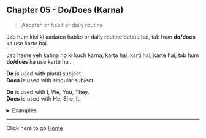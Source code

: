## Chapter 05 - Do/Does (Karna)

> Aadaten or habit or daily routine

Jab hum kisi ki aadaten habits or daily routine batate hai, tab hum **do/does** ka use karte hai.

Jab hame yeh kahna ho ki kuch karna, karta hai, karti hai, karte hai, tab hum **do/does** ka use karte hai.

**Do** is used with plural subject.<br>
**Does** is used with singular subject.

**Do** is used with I, We, You, They.<br>
**Does** is used with He, She, It.

<details>
<summary>
Examples
</summary>
I speak English. (Main English bolta hoon)<br>
I learn English. (Main English sikhta hoon)<br>
We speak English. (Hum English bolte hain)<br>
We learn English. (Hum English sikhate hain)<br>
My brother dances. (Mera bhai dance karta hai)<br>
Aditi sings a song. (Aditi ek gana gati hai)<br>
Chinki does Yoga. (Chinki Yoga karti hai)<br>
Cat cooks food. (Cat khana banata hai)<br>
Abhi learns coding. (Abhi coding sikhata hai)<br>
We watch movie (Hum movie dekhte hain)<br>
I do not go there (Main waha nahi jata)<br>
He does not eat non-veg. (Wo non-veg nahi khata)<br>
She does not eat junk food. (Wo junk food nahi khata)<br>
Does he go to school? (Kya wo school jata hai?)<br>
Do you like ice-cream? (Kya tumhe ice-cream pasand hai?)<br>
Do you go to college? (Kya tum college jate ho?)<br>
Do you like to do Yoga? (Kya tumhe Yoga karna pasand hai?)<br>
Do you like watching movie? (Kya tumhe movie dekhna pasand hai?)<br>
Do you like to play cricket? (Kya tumhe cricket khelna pasand hai?)<br>
I like talking to you. (Main tumse baat karna pasand karta hoon)<br>
I love to talk with my friends. (Main apne dosto se baat karna pasand karta hoon)<br>
I know how to speak English. (Mujhe pata hai English kaise bolni hai)<br>
I know. (Mujhe pata hai)<br>
I know him. (Mujhe use pata hai)<br>
Do you know him? (Kya tum use jaante ho?)<br>
No, I don't know him. (Nahi, mai use nahi jaanta)<br>
Yes, I know him. (Haan, mai use janta hoon)<br>
Does he know you? (Kya wo tumhe jaanta hai?)<br>
Yes, he knows me. (Haan, wo mujhe jaanta hai)<br>
No, he does not know me. (Nahi, wo mujhe nahi jaanta)<br>
You know what I mean. (Tumhe pata hai mai kya kehna chahta hoon)<br>
No, I don't know what you mean. (Nahi, mujhe nahi pata tum kya kehna chahte ho)<br>
Yes, I know what you mean. (Haan, mujhe pata hai tum kya kehna chahte ho)<br>
</details>

---

Click here to go [Home](/apps/courses/english/readme.md)